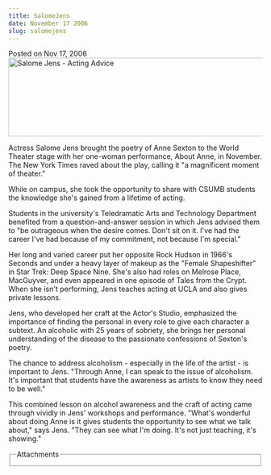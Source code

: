 ```yaml
---
title: SalomeJens
date: November 17 2006
slug: salomejens
---
```


 



<span class="date">Posted on Nov 17, 2006    </span>
<img height="156" alt="Salome Jens - Acting Advice" src="https://news.csumb.edu/sites/default/files/65/igx_migrate/images/salomejens3.jpg" width="620">
<p>Actress Salome Jens brought the poetry of Anne Sexton to the
World Theater stage with her one-woman performance, About Anne, in
November. The New York Times raved about the play, calling it &quot;a
magnificent moment of theater.&quot;</p>
<p>While on campus, she took the opportunity to share with CSUMB
students the knowledge she&apos;s gained from a lifetime of acting.</p>
<p>Students in the university&apos;s Teledramatic Arts and Technology
Department benefited from a question-and-answer session in which
Jens advised them to &quot;be outrageous when the desire comes. Don&apos;t
sit on it. I&apos;ve had the career I&apos;ve had because of my commitment,
not because I&apos;m special.&quot;</p>
<p>Her long and varied career put her opposite Rock Hudson in
1966&apos;s Seconds and under a heavy layer of makeup as the &quot;Female
Shapeshifter&quot; in Star Trek: Deep Space Nine. She&apos;s also had roles
on Melrose Place, MacGuyver, and even appeared in one episode of
Tales from the Crypt. When she isn&apos;t performing, Jens teaches
acting at UCLA and also gives private lessons.</p>
<p>Jens, who developed her craft at the Actor&apos;s Studio, emphasized
the importance of finding the personal in every role to give each
character a subtext. An alcoholic with 25 years of sobriety, she
brings her personal understanding of the disease to the passionate
confessions of Sexton&apos;s poetry.</p>
<p>The chance to address alcoholism - especially in the life of the
artist - is important to Jens. &quot;Through Anne, I can speak to the
issue of alcoholism. It&apos;s important that students have the
awareness as artists to know they need to be well.&quot;</p>
<p>This combined lesson on alcohol awareness and the craft of
acting came through vividly in Jens&apos; workshops and performance.
&quot;What&apos;s wonderful about doing Anne is it gives students the
opportunity to see what we talk about,&quot; says Jens. &quot;They can see
what I&apos;m doing. It&apos;s not just teaching, it&apos;s showing.&quot;</p>
<fieldset class="fieldgroup group-attachments">
<legend>Attachments</legend>
<div class="field field-type-emvideo field-field-attach-video">
<div class="field-items">
<div class="field-item odd">
<div class="emvideo emvideo-video emvideo-"/>
</div>
</div>
</div>
</fieldset>
</img>




```
